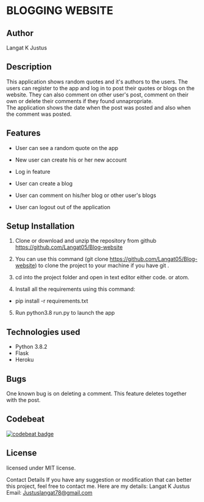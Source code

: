 # BLOGGING WEBSITE

## Author

Langat K Justus

## Description

This application shows random quotes and it's authors to the users. The users can register to the app and log in to post their quotes or blogs on the website. They can also comment on other user's post, comment on their own or delete their comments if they found unnapropriate.   
The application shows the date when the post was posted and also when the comment was posted.

## Features

- User can see a random quote on the app

- New user can create his or her new account

- Log in feature

- User can create a blog

- User can comment on his/her blog or other user's blogs

- User can logout out of the application


## Setup Installation

1. Clone or download and unzip the repository from github https://github.com/Langat05/Blog-website

2. You can use this command (git clone https://github.com/Langat05/Blog-website) to clone the project to your machine if you have git .

3. cd into the project folder and open in text editor either code. or atom.

4. Install all the requirements using this command:

  - pip install -r requirements.txt

5. Run python3.8 run.py to launch the app

## Technologies used

- Python 3.8.2
- Flask
- Heroku

## Bugs

One known bug is on deleting a comment. This feature deletes together with the post.

## Codebeat

[![codebeat badge](https://codebeat.co/badges/ae1e1d11-e9c8-4a0f-aebb-06a59036564a)](https://codebeat.co/projects/github-com-langat05-blog-website-master)


## License

licensed under MIT license.

Contact Details
If you have any suggestion or modification that can better this project, feel free to contact me. Here are my details: Langat K Justus Email: Justuslangat78@gmail.com